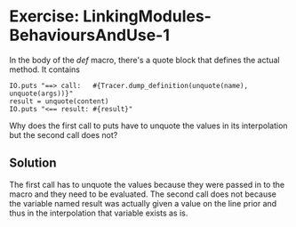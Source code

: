 # Exercise: LinkingModules-BehavioursAndUse-1
In the body of the *def* macro, there's a quote block that defines the actual method. It contains
```
IO.puts "==> call:   #{Tracer.dump_definition(unquote(name), unquote(args))}"
result = unquote(content)
IO.puts "<== result: #{result}"
```
Why does the first call to puts have to unquote the values in its interpolation but the second call does not?

## Solution
The first call has to unquote the values because they were passed in to the macro and they need to be evaluated. The second call does not because the variable named result was actually given a value on the line prior and thus in the interpolation that variable exists as is.
